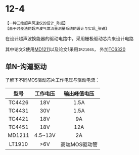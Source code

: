 # 12-4
    
    【一种三维超声风速仪的设计_陈威】
    【基于时差法的超声波气体流量测量系统的设计与实现_张锐】

在设计超声波换能器的驱动电路中，采用栅极驱动芯片来设计电路

其中论文2使用[MD1211](https://item.szlcsc.com/datasheet/MD1211LG-G/653778.html)以及论文1采用`IR2104S`，
外加[TC6320](https://ww1.microchip.com/downloads/en/DeviceDoc/20005697A.pdf)

## 单N-沟道驱动

了解下不同MOS驱动芯片工作电压与驱动电流：

|   型号    |  工作电压   |  输出峰值电压  |
|:-------:|:-------:|:--------:|
| TC4426  |   18V   |   1.5A   |
| TC4431  |   30V   |   1.5A   |
| TC4421  |   18V   |    9A    |
| TC4451  |   18V   |   12A    |
| MD1211  | 4.5~13V |    2A    |
| LT1910  |  \>6V   | 高端MOS驱动管 |


